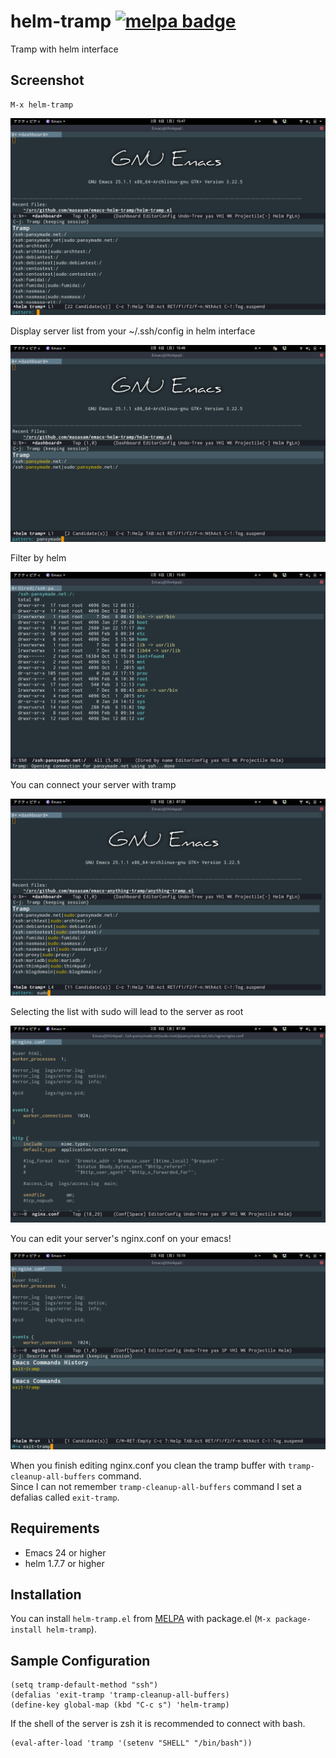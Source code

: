 # helm-tramp [![melpa badge][melpa-badge]][melpa-link]

Tramp with helm interface

## Screenshot

    M-x helm-tramp

![helm-tramp1](image/image1.png)

Display server list from your ~/.ssh/config in helm interface

![helm-tramp2](image/image2.png)

Filter by helm

![helm-tramp3](image/image3.png)

You can connect your server with tramp

![helm-tramp4](image/image4.png)

Selecting the list with sudo will lead to the server as root

![helm-tramp5](image/image5.png)

You can edit your server's nginx.conf on your emacs!

![helm-exit](image/exit.png)

When you finish editing nginx.conf you clean the tramp buffer with `tramp-cleanup-all-buffers` command.  
Since I can not remember `tramp-cleanup-all-buffers` command I set a defalias called `exit-tramp`.  

## Requirements

- Emacs 24 or higher
- helm 1.7.7 or higher

## Installation

You can install `helm-tramp.el` from [MELPA](http://melpa.org) with package.el
(`M-x package-install helm-tramp`).

## Sample Configuration

	(setq tramp-default-method "ssh")
    (defalias 'exit-tramp 'tramp-cleanup-all-buffers)
    (define-key global-map (kbd "C-c s") 'helm-tramp)

If the shell of the server is zsh it is recommended to connect with bash.  

    (eval-after-load 'tramp '(setenv "SHELL" "/bin/bash"))

[melpa-link]: http://melpa.org/#/helm-tramp
[melpa-badge]: http://melpa.org/packages/helm-tramp-badge.svg

